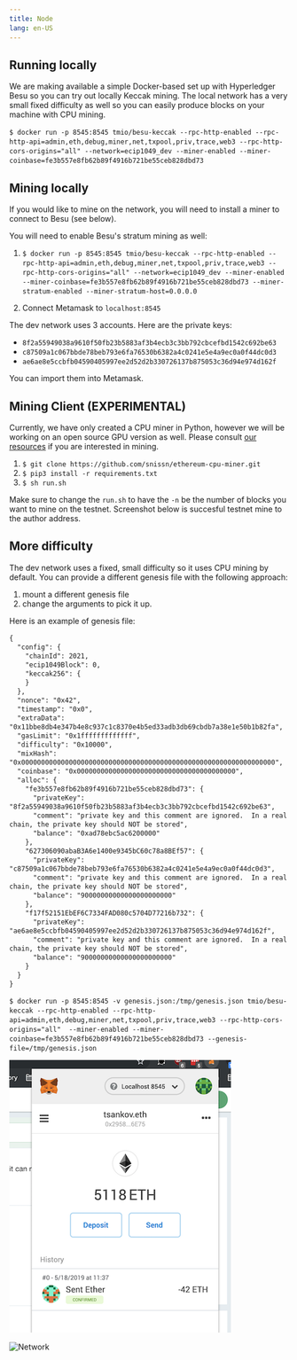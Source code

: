 ```yaml
---
title: Node
lang: en-US
---
```

## Running locally
We are making available a simple Docker-based set up with Hyperledger Besu so you can try out locally Keccak mining.
The local network has a very small fixed difficulty as well so you can easily produce blocks on your machine with CPU mining.

`$ docker run -p 8545:8545 tmio/besu-keccak --rpc-http-enabled --rpc-http-api=admin,eth,debug,miner,net,txpool,priv,trace,web3 --rpc-http-cors-origins="all" --network=ecip1049_dev --miner-enabled --miner-coinbase=fe3b557e8fb62b89f4916b721be55ceb828dbd73`

## Mining locally

If you would like to mine on the network, you will need to install a miner to connect to Besu (see below).

You will need to enable Besu's stratum mining as well:

1. `$ docker run -p 8545:8545 tmio/besu-keccak --rpc-http-enabled --rpc-http-api=admin,eth,debug,miner,net,txpool,priv,trace,web3 --rpc-http-cors-origins="all" --network=ecip1049_dev --miner-enabled --miner-coinbase=fe3b557e8fb62b89f4916b721be55ceb828dbd73
  --miner-stratum-enabled --miner-stratum-host=0.0.0.0`


1. Connect Metamask to `localhost:8545`

The dev network uses 3 accounts. Here are the private keys:
* `8f2a55949038a9610f50fb23b5883af3b4ecb3c3bb792cbcefbd1542c692be63`
* `c87509a1c067bbde78beb793e6fa76530b6382a4c0241e5e4a9ec0a0f44dc0d3`
* `ae6ae8e5ccbfb04590405997ee2d52d2b330726137b875053c36d94e974d162f`

You can import them into Metamask.

## Mining Client (EXPERIMENTAL)

Currently, we have only created a CPU miner in Python, however we will be working on an open source GPU version as well. Please consult [our resources](/mine/) if you are interested in mining.

1. `$ git clone https://github.com/snissn/ethereum-cpu-miner.git`
1. `$ pip3 install -r requirements.txt`
1. `$ sh run.sh`

Make sure to change the `run.sh` to have the `-n` be the number of blocks you want to mine on the testnet. Screenshot below is succesful testnet mine to the author address.

## More difficulty

The dev network uses a fixed, small difficulty so it uses CPU mining by default.
You can provide a different genesis file with the following approach:
1. mount a different genesis file
1. change the arguments to pick it up.

Here is an example of genesis file:
```
{
  "config": {
    "chainId": 2021,
    "ecip1049Block": 0,
    "keccak256": {
    }
  },
  "nonce": "0x42",
  "timestamp": "0x0",
  "extraData": "0x11bbe8db4e347b4e8c937c1c8370e4b5ed33adb3db69cbdb7a38e1e50b1b82fa",
  "gasLimit": "0x1fffffffffffff",
  "difficulty": "0x10000",
  "mixHash": "0x0000000000000000000000000000000000000000000000000000000000000000",
  "coinbase": "0x0000000000000000000000000000000000000000",
  "alloc": {
    "fe3b557e8fb62b89f4916b721be55ceb828dbd73": {
      "privateKey": "8f2a55949038a9610f50fb23b5883af3b4ecb3c3bb792cbcefbd1542c692be63",
      "comment": "private key and this comment are ignored.  In a real chain, the private key should NOT be stored",
      "balance": "0xad78ebc5ac6200000"
    },
    "627306090abaB3A6e1400e9345bC60c78a8BEf57": {
      "privateKey": "c87509a1c067bbde78beb793e6fa76530b6382a4c0241e5e4a9ec0a0f44dc0d3",
      "comment": "private key and this comment are ignored.  In a real chain, the private key should NOT be stored",
      "balance": "90000000000000000000000"
    },
    "f17f52151EbEF6C7334FAD080c5704D77216b732": {
      "privateKey": "ae6ae8e5ccbfb04590405997ee2d52d2b330726137b875053c36d94e974d162f",
      "comment": "private key and this comment are ignored.  In a real chain, the private key should NOT be stored",
      "balance": "90000000000000000000000"
    }
  }
}
```

`$ docker run -p 8545:8545 -v genesis.json:/tmp/genesis.json tmio/besu-keccak --rpc-http-enabled --rpc-http-api=admin,eth,debug,miner,net,txpool,priv,trace,web3 --rpc-http-cors-origins="all"  --miner-enabled --miner-coinbase=fe3b557e8fb62b89f4916b721be55ceb828dbd73 --genesis-file=/tmp/genesis.json`

![](/success.png)


![Network](/network.gif)
